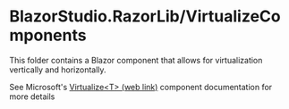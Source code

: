 ﻿# BlazorStudio.RazorLib/VirtualizeComponents
This folder contains a Blazor component that allows for virtualization vertically and horizontally.

See Microsoft's [Virtualize\<T> (web link)](https://docs.microsoft.com/en-us/aspnet/core/blazor/components/virtualization) component documentation for more details